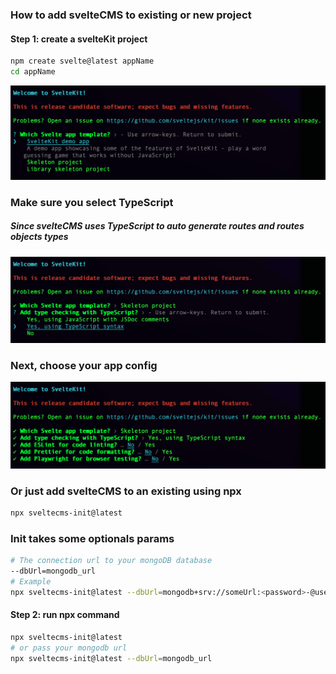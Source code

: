 ### How to add svelteCMS to existing or new project
#### Step 1: create a svelteKit project
``` bash
npm create svelte@latest appName
cd appName
```
![create svelte kit](./package/src/images/step-1.png)
### Make sure you select TypeScript
##### Since svelteCMS uses TypeScript to auto generate routes and routes objects types
![create svelte kit](./package/src/images/step-2.png)
### Next, choose your app config
![create svelte kit](./package/src/images/step-3.png)
### Or just add svelteCMS to an existing using npx
``` bash
npx sveltecms-init@latest
```
### Init takes some optionals params
``` bash
# The connection url to your mongoDB database
--dbUrl=mongodb_url
# Example
npx sveltecms-init@latest --dbUrl=mongodb+srv://someUrl:<password>-@user.mongodb.net/
```
#### Step 2: run npx command
``` bash
npx sveltecms-init@latest
# or pass your mongodb url
npx sveltecms-init@latest --dbUrl=mongodb_url
```